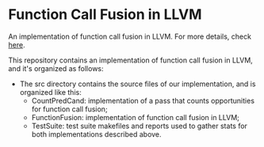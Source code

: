 Function Call Fusion in LLVM
============================

An implementation of function call fusion in LLVM. For more details, check [here](http://homepages.dcc.ufmg.br/~douglas/research/comp-mmt-archs.html).

This repository contains an implementation of function call fusion in LLVM, and it's organized as follows:

  - The src directory contains the source files of our implementation, and is organized like this:
    + CountPredCand: implementation of a pass that counts opportunities for function call fusion;
    + FunctionFusion: implementation of function call fusion in LLVM;
    + TestSuite: test suite makefiles and reports used to gather stats for both implementations described above.





